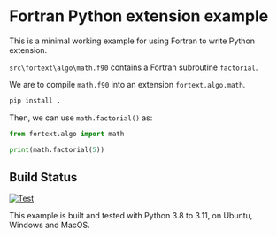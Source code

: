 # Fortran Python extension example

This is a minimal working example for using Fortran to write Python extension.

`src\fortext\algo\math.f90` contains a Fortran subroutine `factorial`.

We are to compile `math.f90` into an extension `fortext.algo.math`.

```bash
pip install .
```

Then, we can use `math.factorial()` as:

```python
from fortext.algo import math

print(math.factorial(5))
```

## Build Status

[![Test](https://github.com/mgao6767/fortran-python-extension-example/actions/workflows/test.yml/badge.svg)](https://github.com/mgao6767/fortran-python-extension-example/actions/workflows/test.yml)

This example is built and tested with Python 3.8 to 3.11, on Ubuntu, Windows and MacOS.
